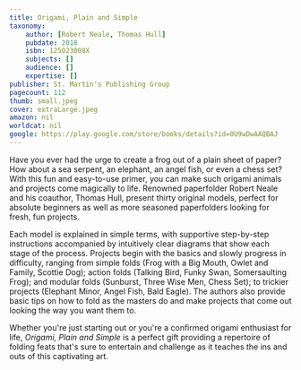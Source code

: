 ```yaml
---
title: Origami, Plain and Simple
taxonomy:
	author: [Robert Neale, Thomas Hull]
	pubdate: 2018
	isbn: 125023008X
	subjects: []
	audience: []
	expertise: []
publisher: St. Martin's Publishing Group
pagecount: 112
thumb: small.jpeg
cover: extraLarge.jpeg
amazon: nil
worldcat: nil
google: https://play.google.com/store/books/details?id=0U9wDwAAQBAJ
---
```

<p>Have you ever had the urge to create a frog out of a plain sheet of paper? How about a sea serpent, an elephant, an angel fish, or even a chess set? With this fun and easy-to-use primer, you can make such origami animals and projects come magically to life. Renowned paperfolder Robert Neale and his coauthor, Thomas Hull, present thirty original models, perfect for absolute beginners as well as more seasoned paperfolders looking for fresh, fun projects. </p><p>Each model is explained in simple terms, with supportive step-by-step instructions accompanied by intuitively clear diagrams that show each stage of the process. Projects begin with the basics and slowly progress in difficulty, ranging from simple folds (Frog with a Big Mouth, Owlet and Family, Scottie Dog); action folds (Talking Bird, Funky Swan, Somersaulting Frog); and modular folds (Sunburst, Three Wise Men, Chess Set); to trickier projects (Elephant Minor, Angel Fish, Bald Eagle). The authors also provide basic tips on how to fold as the masters do and make projects that come out looking the way you want them to. </p><p>Whether you're just starting out or you're a confirmed origami enthusiast for life, <i>Origami, Plain and Simple </i>is a perfect gift providing a repertoire of folding feats that's sure to entertain and challenge as it teaches the ins and outs of this captivating art.</p>